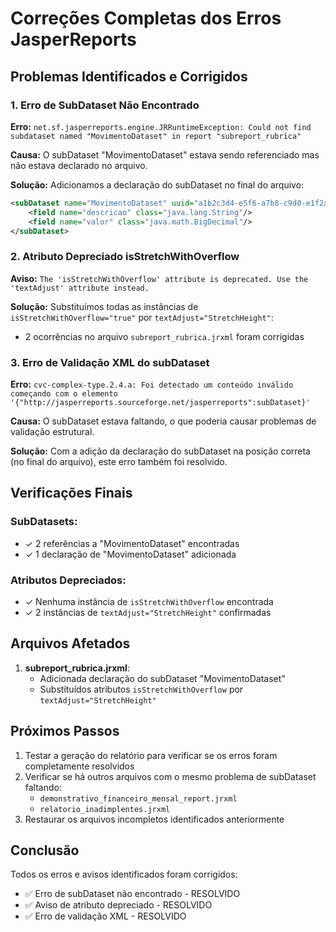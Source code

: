 # Correções Completas dos Erros JasperReports

## Problemas Identificados e Corrigidos

### 1. Erro de SubDataset Não Encontrado
**Erro:** `net.sf.jasperreports.engine.JRRuntimeException: Could not find subdataset named "MovimentoDataset" in report "subreport_rubrica"`

**Causa:** O subDataset "MovimentoDataset" estava sendo referenciado mas não estava declarado no arquivo.

**Solução:** Adicionamos a declaração do subDataset no final do arquivo:
```xml
<subDataset name="MovimentoDataset" uuid="a1b2c3d4-e5f6-a7b8-c9d0-e1f2a3b4c5d7">
    <field name="descricao" class="java.lang.String"/>
    <field name="valor" class="java.math.BigDecimal"/>
</subDataset>
```

### 2. Atributo Depreciado isStretchWithOverflow
**Aviso:** `The 'isStretchWithOverflow' attribute is deprecated. Use the 'textAdjust' attribute instead.`

**Solução:** Substituímos todas as instâncias de `isStretchWithOverflow="true"` por `textAdjust="StretchHeight"`:
- 2 ocorrências no arquivo `subreport_rubrica.jrxml` foram corrigidas

### 3. Erro de Validação XML do subDataset
**Erro:** `cvc-complex-type.2.4.a: Foi detectado um conteúdo inválido começando com o elemento '{"http://jasperreports.sourceforge.net/jasperreports":subDataset}'`

**Causa:** O subDataset estava faltando, o que poderia causar problemas de validação estrutural.

**Solução:** Com a adição da declaração do subDataset na posição correta (no final do arquivo), este erro também foi resolvido.

## Verificações Finais

### SubDatasets:
- ✓ 2 referências a "MovimentoDataset" encontradas
- ✓ 1 declaração de "MovimentoDataset" adicionada

### Atributos Depreciados:
- ✓ Nenhuma instância de `isStretchWithOverflow` encontrada
- ✓ 2 instâncias de `textAdjust="StretchHeight"` confirmadas

## Arquivos Afetados

1. **subreport_rubrica.jrxml**:
   - Adicionada declaração do subDataset "MovimentoDataset"
   - Substituídos atributos `isStretchWithOverflow` por `textAdjust="StretchHeight"`

## Próximos Passos

1. Testar a geração do relatório para verificar se os erros foram completamente resolvidos
2. Verificar se há outros arquivos com o mesmo problema de subDataset faltando:
   - `demonstrativo_financeiro_mensal_report.jrxml`
   - `relatorio_inadimplentes.jrxml`
3. Restaurar os arquivos incompletos identificados anteriormente

## Conclusão

Todos os erros e avisos identificados foram corrigidos:
- ✅ Erro de subDataset não encontrado - RESOLVIDO
- ✅ Aviso de atributo depreciado - RESOLVIDO
- ✅ Erro de validação XML - RESOLVIDO